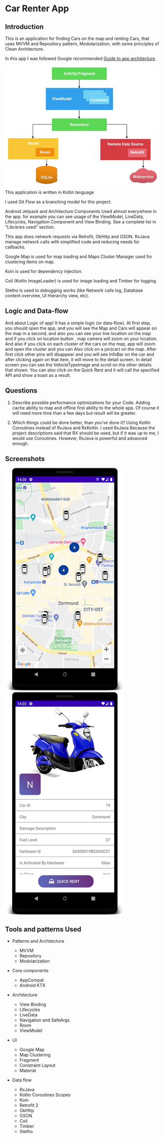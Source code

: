 # Car Renter App

Introduction
------------

This is an application for finding Cars on the map and renting Cars, that uses MVVM and Repository pattern, Modularization, with some principles of Clean Architecture.

In this app I was followed Google recommended [Guide to app architecture](https://developer.android.com/jetpack/docs/guide).

![](/screenshot/mvvm-arch.png)


This application is written in Kotlin language

I used Git Flow as a branching model for this project.

Android Jetpack and Architecture Components Used almost everywhere in the app. for example you can see usage of the ViewModel, LiveData,
Lifecycles, Navigation Component and View Binding. See a complete list in "Libraries used" section.

This app does network requests via Retrofit, OkHttp and GSON.
RxJava manage network calls with simplified code and reducing needs for callbacks.

Google Map is used for map loading and Maps Cluster Manager used for clustering items on map.

Koin is used for dependency injection.

Coil (Kotlin ImageLoader) is used for image loading and Timber for logging.

Stetho is used to debugging works (like Network calls log, Database content overview,
UI Hierarchy view, etc).

Logic and Data-flow
-----------

And about Logic of app! It has a simple logic (or data-flow). At first step, you should open the app, and you will see the Map 
and Cars will appear on the map in a second, and also you can see your live location on the map and if you click on location button ,
map camera will zoom on your location. And also if you click on each cluster of the cars on the map, app will zoom and open the cluster
and you can Also click on a pin(car) on the map. After first click other pins will disappear and you will see InfoBar on the car and after clicking again
on that item, it will move to the detail screen. In detail screen you can see the VehicleTypeImage and scroll on the other details that shown.
You can also click on the Quick Rent and it will call the specified API and show a toast as a result.


Questions
-----------
1. Describe possible performance optimizations for your Code. 
Adding cache ability to map and offline first ability to the whole app. Of course it will need more time than a few days but result will be greater.
   
2. Which things could be done better, than you’ve done it?
Using Kotlin Coroutines instead of RxJava and RxKotlin. I used RxJava Because the project descriptions said that RX should be used, but if it was up to me, I would use Coroutines. However, RxJava is powerful and advanced enough.


Screenshots
-----------
![](/screenshot/screen1.png)
![](/screenshot/screen2.png)

Tools and patterns Used
--------------


* Patterns and Architecture
  * MVVM
  * Repository
  * Modularization

* Core components
  * AppCompat
  * Android KTX
  
* Architecture
  * View Binding
  * Lifecycles
  * LiveData
  * Navigation and SafeArgs
  * Room
  * ViewModel
  
* UI
  * Google Map
  * Map Clustering
  * Fragment
  * Constraint Layout
  * Material
  
* Data flow
  * RxJava
  * Kotlin Coroutines Scopes
  * Koin
  * Retrofit 2
  * OkHttp
  * GSON
  * Coil
  * Timber
  * Stetho
